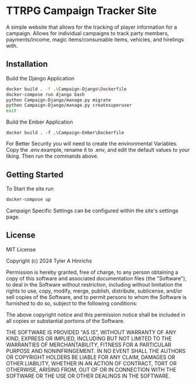 # TTRPG Campaign Tracker Site
A simple website that allows for the tracking of player information for a campaign.  Allows for individual campaigns to track party members, payments/income, magic items/consumable items, vehicles, and hirelings with.

## Installation
Build the Django Application
```bash
docker build . -f .\Campaign-Django\Dockerfile
docker-compose run django bash
python Campaign-Django/manage.py migrate
python Campaign-Django/manage.py createsuperuser
exit
```
Build the Ember Application
```
docker build . -f .\Campaign-Ember\Dockerfile
```
For Better Security you will need to create the environmental Variables.  Copy the .env.example, rename it to .env, and edit the default values to your liking.  Then run the commands above.

## Getting Started
To Start the site run
```bash
docker-compose up
```
Campaign Specific Settings can be configured within the site's settings page.


## License
MIT License

Copyright (c) 2024 Tyler A Hinrichs

Permission is hereby granted, free of charge, to any person obtaining a copy
of this software and associated documentation files (the "Software"), to deal
in the Software without restriction, including without limitation the rights
to use, copy, modify, merge, publish, distribute, sublicense, and/or sell
copies of the Software, and to permit persons to whom the Software is
furnished to do so, subject to the following conditions:

The above copyright notice and this permission notice shall be included in all
copies or substantial portions of the Software.

THE SOFTWARE IS PROVIDED "AS IS", WITHOUT WARRANTY OF ANY KIND, EXPRESS OR
IMPLIED, INCLUDING BUT NOT LIMITED TO THE WARRANTIES OF MERCHANTABILITY,
FITNESS FOR A PARTICULAR PURPOSE AND NONINFRINGEMENT. IN NO EVENT SHALL THE
AUTHORS OR COPYRIGHT HOLDERS BE LIABLE FOR ANY CLAIM, DAMAGES OR OTHER
LIABILITY, WHETHER IN AN ACTION OF CONTRACT, TORT OR OTHERWISE, ARISING FROM,
OUT OF OR IN CONNECTION WITH THE SOFTWARE OR THE USE OR OTHER DEALINGS IN THE
SOFTWARE.